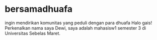 # bersamadhuafa
ingin mendirikan komunitas yang peduli dengan para dhuafa
Halo gais! Perkenalkan nama saya Dewi, saya adalah mahasisw1 semester 3 di Universitas Sebelas Maret. 
